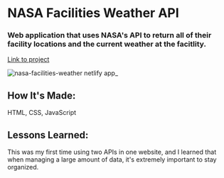 # NASA Facilities Weather API

### Web application that uses NASA's API to return all of their facility locations and the current weather at the facitlity.

[Link to project]([https://astronomy-photo-of-the-day.netlify.app/](https://nasa-facilities-weather.netlify.app/))

![nasa-facilities-weather netlify app_](https://user-images.githubusercontent.com/111996055/197100015-b3300865-2a3e-454e-8660-bb765f965092.png)


## How It's Made:
HTML, CSS, JavaScript


## Lessons Learned:
This was my first time using two APIs in one website, and I learned that when managing a large amount of data, it's extremely important to stay organized.

